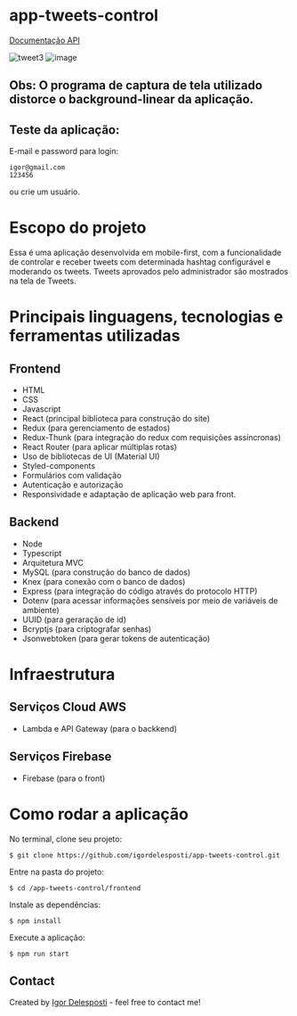 # app-tweets-control
[Documentação API](https://documenter.getpostman.com/view/10914414/T1LLDStq)

![tweet3](https://user-images.githubusercontent.com/56797122/89821419-ebd2fc80-db24-11ea-9e78-b1f97eb1aea1.gif)
![image](https://user-images.githubusercontent.com/56797122/89821590-36ed0f80-db25-11ea-999e-49962574b19b.png)

## Obs: O programa de captura de tela utilizado distorce o background-linear da aplicação.

## Teste da aplicação:
E-mail e password para login:
```
igor@gmail.com
123456
```
ou crie um usuário.

# Escopo do projeto
Essa é uma aplicação desenvolvida em mobile-first, com a funcionalidade de controlar e receber tweets com determinada hashtag configurável e moderando os tweets.
Tweets aprovados pelo administrador são mostrados na tela de Tweets.

# Principais linguagens, tecnologias e ferramentas utilizadas

## Frontend

* HTML
* CSS
* Javascript
* React (principal biblioteca para construção do site)
* Redux (para gerenciamento de estados)
* Redux-Thunk (para integração do redux com requisições assíncronas)
* React Router (para aplicar múltiplas rotas)
* Uso de bibliotecas de UI (Material UI)
* Styled-components
* Formulários com validação
* Autenticação e autorização
* Responsividade e adaptação de aplicação web para front.

## Backend

* Node
* Typescript
* Arquitetura MVC
* MySQL (para construção do banco de dados)
* Knex (para conexão com o banco de dados)
* Express (para integração do código através do protocolo HTTP)
* Dotenv (para acessar informações sensíveis por meio de variáveis de ambiente)
* UUID (para geraração de id)
* Bcryptjs (para criptografar senhas)
* Jsonwebtoken (para gerar tokens de autenticação)

# Infraestrutura

## Serviços Cloud AWS
* Lambda e API Gateway (para o backkend)

## Serviços Firebase
* Firebase (para o front)

# Como rodar a aplicação

No terminal, clone seu projeto:
```
$ git clone https://github.com/igordelesposti/app-tweets-control.git
```
Entre na pasta do projeto:
```
$ cd /app-tweets-control/frontend
```

Instale as dependências:
```
$ npm install
```
Execute a aplicação:
```
$ npm run start
```
## Contact
Created by [Igor Delesposti](https://github.com/igordelesposti) - feel free to contact me!
